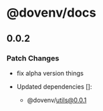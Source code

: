 # @dovenv/docs

## 0.0.2

### Patch Changes

- fix alpha version things

- Updated dependencies []:
  - @dovenv/utils@0.0.1
